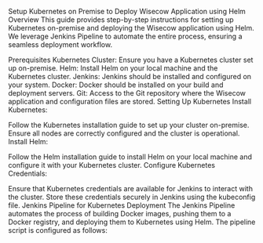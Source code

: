 Setup Kubernetes on Premise to Deploy Wisecow Application using Helm
Overview
This guide provides step-by-step instructions for setting up Kubernetes on-premise and deploying the Wisecow application using Helm. We leverage Jenkins Pipeline to automate the entire process, ensuring a seamless deployment workflow.

Prerequisites
Kubernetes Cluster: Ensure you have a Kubernetes cluster set up on-premise.
Helm: Install Helm on your local machine and the Kubernetes cluster.
Jenkins: Jenkins should be installed and configured on your system.
Docker: Docker should be installed on your build and deployment servers.
Git: Access to the Git repository where the Wisecow application and configuration files are stored.
Setting Up Kubernetes
Install Kubernetes:

Follow the Kubernetes installation guide to set up your cluster on-premise.
Ensure all nodes are correctly configured and the cluster is operational.
Install Helm:

Follow the Helm installation guide to install Helm on your local machine and configure it with your Kubernetes cluster.
Configure Kubernetes Credentials:

Ensure that Kubernetes credentials are available for Jenkins to interact with the cluster. Store these credentials securely in Jenkins using the kubeconfig file.
Jenkins Pipeline for Kubernetes Deployment
The Jenkins Pipeline automates the process of building Docker images, pushing them to a Docker registry, and deploying them to Kubernetes using Helm. The pipeline script is configured as follows:
